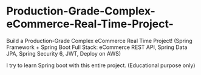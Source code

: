 # Production-Grade-Complex-eCommerce-Real-Time-Project-
Build a Production-Grade Complex eCommerce Real Time Project! (Spring Framework + Spring Boot Full Stack: eCommerce REST API, Spring Data JPA, Spring Security 6, JWT, Deploy on AWS)

I try to learn Spring boot with this entire project.
(Educational purpose only)
